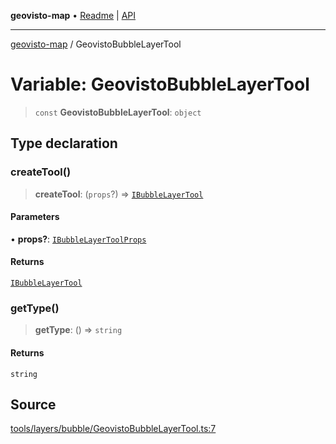 **geovisto-map** • [Readme](../README.md) \| [API](../globals.md)

***

[geovisto-map](../README.md) / GeovistoBubbleLayerTool

# Variable: GeovistoBubbleLayerTool

> `const` **GeovistoBubbleLayerTool**: `object`

## Type declaration

### createTool()

> **createTool**: (`props`?) => [`IBubbleLayerTool`](../interfaces/IBubbleLayerTool.md)

#### Parameters

• **props?**: [`IBubbleLayerToolProps`](../type-aliases/IBubbleLayerToolProps.md)

#### Returns

[`IBubbleLayerTool`](../interfaces/IBubbleLayerTool.md)

### getType()

> **getType**: () => `string`

#### Returns

`string`

## Source

[tools/layers/bubble/GeovistoBubbleLayerTool.ts:7](https://github.com/geovisto/geovisto-map/blob/5ee2cb5d45c19062fc8fc6beefa2848c076518b6/src/tools/layers/bubble/GeovistoBubbleLayerTool.ts#L7)
